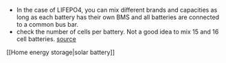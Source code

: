 
- In the case of LIFEPO4, you can mix different brands and capacities as long as each battery has their own BMS and all batteries are connected to a common bus bar.
- check the number of cells per battery. Not a good idea to mix 15 and 16 cell batteries.
[source](https://powerforum.co.za/topic/16987-mix-different-brands/)

[[Home energy storage|solar battery]]